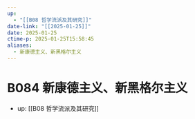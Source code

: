 ```yaml
---
up:
  - "[[B08 哲学流派及其研究]]"
date-link: "[[2025-01-25]]"
date: 2025-01-25
ctime-p: 2025-01-25T15:58:45
aliases:
  - 新康德主义、新黑格尔主义
---
```


# B084 新康德主义、新黑格尔主义

- up: [[B08 哲学流派及其研究]]
